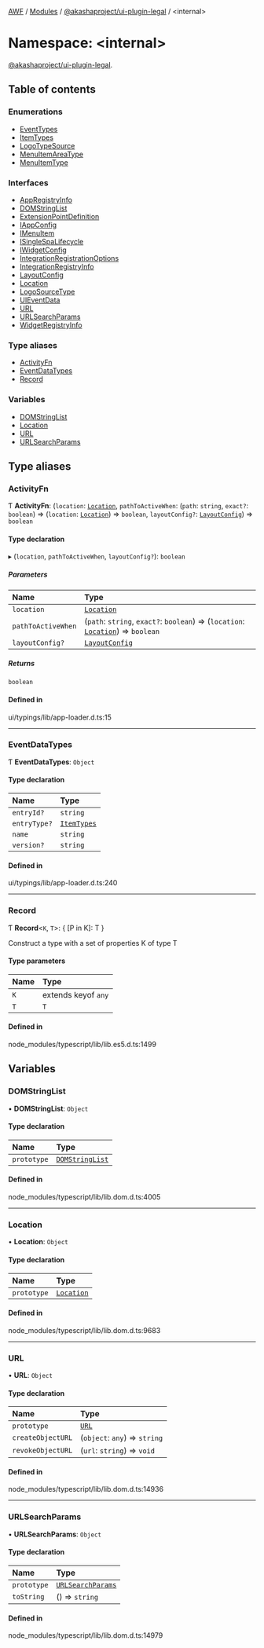 [AWF](../README.md) / [Modules](../modules.md) / [@akashaproject/ui-plugin-legal](akashaproject_ui_plugin_legal.md) / <internal\>

# Namespace: <internal\>

[@akashaproject/ui-plugin-legal](akashaproject_ui_plugin_legal.md).<internal>

## Table of contents

### Enumerations

- [EventTypes](../enums/akashaproject_ui_plugin_legal._internal_.EventTypes.md)
- [ItemTypes](../enums/akashaproject_ui_plugin_legal._internal_.ItemTypes.md)
- [LogoTypeSource](../enums/akashaproject_ui_plugin_legal._internal_.LogoTypeSource.md)
- [MenuItemAreaType](../enums/akashaproject_ui_plugin_legal._internal_.MenuItemAreaType.md)
- [MenuItemType](../enums/akashaproject_ui_plugin_legal._internal_.MenuItemType.md)

### Interfaces

- [AppRegistryInfo](../interfaces/akashaproject_ui_plugin_legal._internal_.AppRegistryInfo.md)
- [DOMStringList](../interfaces/akashaproject_ui_plugin_legal._internal_.DOMStringList.md)
- [ExtensionPointDefinition](../interfaces/akashaproject_ui_plugin_legal._internal_.ExtensionPointDefinition.md)
- [IAppConfig](../interfaces/akashaproject_ui_plugin_legal._internal_.IAppConfig.md)
- [IMenuItem](../interfaces/akashaproject_ui_plugin_legal._internal_.IMenuItem.md)
- [ISingleSpaLifecycle](../interfaces/akashaproject_ui_plugin_legal._internal_.ISingleSpaLifecycle.md)
- [IWidgetConfig](../interfaces/akashaproject_ui_plugin_legal._internal_.IWidgetConfig.md)
- [IntegrationRegistrationOptions](../interfaces/akashaproject_ui_plugin_legal._internal_.IntegrationRegistrationOptions.md)
- [IntegrationRegistryInfo](../interfaces/akashaproject_ui_plugin_legal._internal_.IntegrationRegistryInfo.md)
- [LayoutConfig](../interfaces/akashaproject_ui_plugin_legal._internal_.LayoutConfig.md)
- [Location](../interfaces/akashaproject_ui_plugin_legal._internal_.Location.md)
- [LogoSourceType](../interfaces/akashaproject_ui_plugin_legal._internal_.LogoSourceType.md)
- [UIEventData](../interfaces/akashaproject_ui_plugin_legal._internal_.UIEventData.md)
- [URL](../interfaces/akashaproject_ui_plugin_legal._internal_.URL.md)
- [URLSearchParams](../interfaces/akashaproject_ui_plugin_legal._internal_.URLSearchParams.md)
- [WidgetRegistryInfo](../interfaces/akashaproject_ui_plugin_legal._internal_.WidgetRegistryInfo.md)

### Type aliases

- [ActivityFn](akashaproject_ui_plugin_legal._internal_.md#activityfn)
- [EventDataTypes](akashaproject_ui_plugin_legal._internal_.md#eventdatatypes)
- [Record](akashaproject_ui_plugin_legal._internal_.md#record)

### Variables

- [DOMStringList](akashaproject_ui_plugin_legal._internal_.md#domstringlist)
- [Location](akashaproject_ui_plugin_legal._internal_.md#location)
- [URL](akashaproject_ui_plugin_legal._internal_.md#url)
- [URLSearchParams](akashaproject_ui_plugin_legal._internal_.md#urlsearchparams)

## Type aliases

### ActivityFn

Ƭ **ActivityFn**: (`location`: [`Location`](akashaproject_ui_plugin_legal._internal_.md#location), `pathToActiveWhen`: (`path`: `string`, `exact?`: `boolean`) => (`location`: [`Location`](akashaproject_ui_plugin_legal._internal_.md#location)) => `boolean`, `layoutConfig?`: [`LayoutConfig`](../interfaces/akashaproject_ui_plugin_legal._internal_.LayoutConfig.md)) => `boolean`

#### Type declaration

▸ (`location`, `pathToActiveWhen`, `layoutConfig?`): `boolean`

##### Parameters

| Name | Type |
| :------ | :------ |
| `location` | [`Location`](akashaproject_ui_plugin_legal._internal_.md#location) |
| `pathToActiveWhen` | (`path`: `string`, `exact?`: `boolean`) => (`location`: [`Location`](akashaproject_ui_plugin_legal._internal_.md#location)) => `boolean` |
| `layoutConfig?` | [`LayoutConfig`](../interfaces/akashaproject_ui_plugin_legal._internal_.LayoutConfig.md) |

##### Returns

`boolean`

#### Defined in

ui/typings/lib/app-loader.d.ts:15

___

### EventDataTypes

Ƭ **EventDataTypes**: `Object`

#### Type declaration

| Name | Type |
| :------ | :------ |
| `entryId?` | `string` |
| `entryType?` | [`ItemTypes`](../enums/akashaproject_ui_plugin_legal._internal_.ItemTypes.md) |
| `name` | `string` |
| `version?` | `string` |

#### Defined in

ui/typings/lib/app-loader.d.ts:240

___

### Record

Ƭ **Record**<`K`, `T`\>: { [P in K]: T }

Construct a type with a set of properties K of type T

#### Type parameters

| Name | Type |
| :------ | :------ |
| `K` | extends keyof `any` |
| `T` | `T` |

#### Defined in

node_modules/typescript/lib/lib.es5.d.ts:1499

## Variables

### DOMStringList

• **DOMStringList**: `Object`

#### Type declaration

| Name | Type |
| :------ | :------ |
| `prototype` | [`DOMStringList`](akashaproject_ui_plugin_legal._internal_.md#domstringlist) |

#### Defined in

node_modules/typescript/lib/lib.dom.d.ts:4005

___

### Location

• **Location**: `Object`

#### Type declaration

| Name | Type |
| :------ | :------ |
| `prototype` | [`Location`](akashaproject_ui_plugin_legal._internal_.md#location) |

#### Defined in

node_modules/typescript/lib/lib.dom.d.ts:9683

___

### URL

• **URL**: `Object`

#### Type declaration

| Name | Type |
| :------ | :------ |
| `prototype` | [`URL`](akashaproject_ui_plugin_legal._internal_.md#url) |
| `createObjectURL` | (`object`: `any`) => `string` |
| `revokeObjectURL` | (`url`: `string`) => `void` |

#### Defined in

node_modules/typescript/lib/lib.dom.d.ts:14936

___

### URLSearchParams

• **URLSearchParams**: `Object`

#### Type declaration

| Name | Type |
| :------ | :------ |
| `prototype` | [`URLSearchParams`](akashaproject_ui_plugin_legal._internal_.md#urlsearchparams) |
| `toString` | () => `string` |

#### Defined in

node_modules/typescript/lib/lib.dom.d.ts:14979
